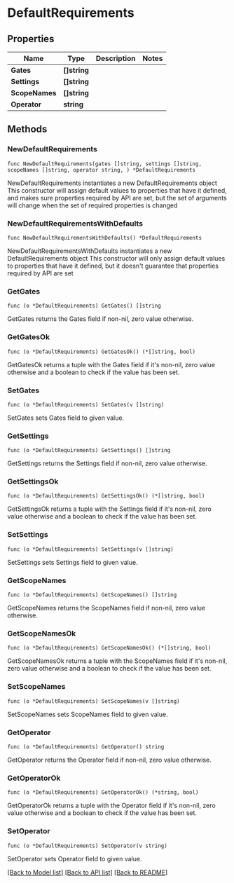 # DefaultRequirements

## Properties

Name | Type | Description | Notes
------------ | ------------- | ------------- | -------------
**Gates** | **[]string** |  | 
**Settings** | **[]string** |  | 
**ScopeNames** | **[]string** |  | 
**Operator** | **string** |  | 

## Methods

### NewDefaultRequirements

`func NewDefaultRequirements(gates []string, settings []string, scopeNames []string, operator string, ) *DefaultRequirements`

NewDefaultRequirements instantiates a new DefaultRequirements object
This constructor will assign default values to properties that have it defined,
and makes sure properties required by API are set, but the set of arguments
will change when the set of required properties is changed

### NewDefaultRequirementsWithDefaults

`func NewDefaultRequirementsWithDefaults() *DefaultRequirements`

NewDefaultRequirementsWithDefaults instantiates a new DefaultRequirements object
This constructor will only assign default values to properties that have it defined,
but it doesn't guarantee that properties required by API are set

### GetGates

`func (o *DefaultRequirements) GetGates() []string`

GetGates returns the Gates field if non-nil, zero value otherwise.

### GetGatesOk

`func (o *DefaultRequirements) GetGatesOk() (*[]string, bool)`

GetGatesOk returns a tuple with the Gates field if it's non-nil, zero value otherwise
and a boolean to check if the value has been set.

### SetGates

`func (o *DefaultRequirements) SetGates(v []string)`

SetGates sets Gates field to given value.


### GetSettings

`func (o *DefaultRequirements) GetSettings() []string`

GetSettings returns the Settings field if non-nil, zero value otherwise.

### GetSettingsOk

`func (o *DefaultRequirements) GetSettingsOk() (*[]string, bool)`

GetSettingsOk returns a tuple with the Settings field if it's non-nil, zero value otherwise
and a boolean to check if the value has been set.

### SetSettings

`func (o *DefaultRequirements) SetSettings(v []string)`

SetSettings sets Settings field to given value.


### GetScopeNames

`func (o *DefaultRequirements) GetScopeNames() []string`

GetScopeNames returns the ScopeNames field if non-nil, zero value otherwise.

### GetScopeNamesOk

`func (o *DefaultRequirements) GetScopeNamesOk() (*[]string, bool)`

GetScopeNamesOk returns a tuple with the ScopeNames field if it's non-nil, zero value otherwise
and a boolean to check if the value has been set.

### SetScopeNames

`func (o *DefaultRequirements) SetScopeNames(v []string)`

SetScopeNames sets ScopeNames field to given value.


### GetOperator

`func (o *DefaultRequirements) GetOperator() string`

GetOperator returns the Operator field if non-nil, zero value otherwise.

### GetOperatorOk

`func (o *DefaultRequirements) GetOperatorOk() (*string, bool)`

GetOperatorOk returns a tuple with the Operator field if it's non-nil, zero value otherwise
and a boolean to check if the value has been set.

### SetOperator

`func (o *DefaultRequirements) SetOperator(v string)`

SetOperator sets Operator field to given value.



[[Back to Model list]](../README.md#documentation-for-models) [[Back to API list]](../README.md#documentation-for-api-endpoints) [[Back to README]](../README.md)


